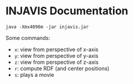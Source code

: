 # INJAVIS Documentation

`java -Xmx4096m -jar injavis.jar`

Some commands:
- `x`: view from perspective of x-axis
- `y`: view from perspective of y-axis
- `z`: view from perspective of z-axis
- `r`: compute RDF (and center positions)
- `s`: plays a movie
